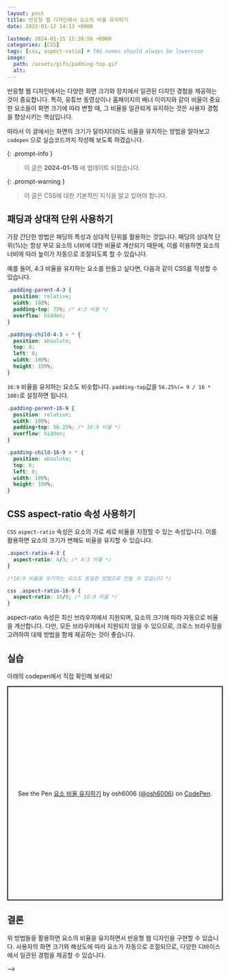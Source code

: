 ```yaml
---
layout: post
title: 반응형 웹 디자인에서 요소의 비율 유지하기
date: 2022-01-12 14:13 +0900

lastmod: 2024-01-15 15:38:56 +0900
categories: [CSS]
tags: [css, aspect-ratio] # TAG names should always be lowercase
image:
  path: /assets/gifs/padding-top.gif
  alt:
---
```


반응형 웹 디자인에서는 다양한 화면 크기와 장치에서 일관된 디자인 경험을 제공하는 것이 중요합니다. 특히, 유튜브 동영상이나 홈페이지의 배너 이미지와 같이 비율이 중요한 요소들이 화면 크기에 따라 변할 때, 그 비율을 일관되게 유지하는 것은 사용자 경험을 향상시키는 핵심입니다.

따라서 이 글에서는 화면의 크기가 달라지더라도 비율을 유지하는 방법을 알아보고 `codepen` 으로 실습코드까지 작성해 보도록 하겠습니다.

{: .prompt-info }

> 이 글은 **2024-01-15** 에 업데이트 되었습니다.

{: .prompt-warning }

> 이 글은 CSS에 대한 기본적인 지식을 알고 있어야 합니다.

## 패딩과 상대적 단위 사용하기

가장 간단한 방법은 패딩의 특성과 상대적 단위를 활용하는 것입니다. 패딩의 상대적 단위(%)는 항상 부모 요소의 너비에 대한 비율로 계산되기 때문에, 이를 이용하면 요소의 너비에 따라 높이가 자동으로 조절되도록 할 수 있습니다.

예를 들어, 4:3 비율을 유지하는 요소를 만들고 싶다면, 다음과 같이 CSS를 작성할 수 있습니다.

```css
.padding-parent-4-3 {
  position: relative;
  width: 100%;
  padding-top: 75%; /* 4:3 비율 */
  overflow: hidden;
}

.padding-child-4-3 > * {
  position: absolute;
  top: 0;
  left: 0;
  width: 100%;
  height: 100%;
}
```

`16:9` 비율을 유지하는 요소도 비슷합니다. `padding-top`값을 `56.25%(= 9 / 16 * 100)`로 설정하면 됩니다.

```css
.padding-parent-16-9 {
  position: relative;
  width: 100%;
  padding-top: 56.25%; /* 16:9 비율 */
  overflow: hidden;
}

.padding-child-16-9 > * {
  position: absolute;
  top: 0;
  left: 0;
  width: 100%;
  height: 100%;
}
```

## CSS aspect-ratio 속성 사용하기

`CSS` `aspect-ratio` 속성은 요소의 가로 세로 비율을 지정할 수 있는 속성입니다. 이를 활용하면 요소의 크기가 변해도 비율을 유지할 수 있습니다.

```css
.aspect-ratio-4-3 {
  aspect-ratio: 4/3; /* 4:3 비율 */
}

/*16:9 비율을 유지하는 요소도 동일한 방법으로 만들 수 있습니다 */

css .aspect-ratio-16-9 {
  aspect-ratio: 16/9; /* 16:9 비율 */
}
```

aspect-ratio 속성은 최신 브라우저에서 지원되며, 요소의 크기에 따라 자동으로 비율을 계산합니다. 다만, 모든 브라우저에서 지원되지 않을 수 있으므로, 크로스 브라우징을 고려하여 대체 방법을 함께 제공하는 것이 좋습니다.

## 실습

아래의 codepen에서 직접 확인해 보세요!
<br/>

<p class="codepen" data-height="500" data-default-tab="html,result" data-slug-hash="ExrPJYX" data-user="osh6006" style="height: 500px; box-sizing: border-box; display: flex; align-items: center; justify-content: center; border: 2px solid; margin: 1em 0; padding: 1em;">
  <span>See the Pen <a href="https://codepen.io/osh6006/pen/ExrPJYX">
  요소 비율 유지하기</a> by osh6006 (<a href="https://codepen.io/osh6006">@osh6006</a>)
  on <a href="https://codepen.io">CodePen</a>.</span>
</p>
<script async src="https://cpwebassets.codepen.io/assets/embed/ei.js"></script>

## 결론

위 방법들을 활용하면 요소의 비율을 유지하면서 반응형 웹 디자인을 구현할 수 있습니다. 사용자의 화면 크기와 해상도에 따라 요소가 자동으로 조절되므로, 다양한 디바이스에서 일관된 경험을 제공할 수 있습니다.

<!--
{: .prompt-tip }

> test
<!-- > {: .prompt-info }
> test
> {: .prompt-warning }
> test
> {: .prompt-danger }
> test --> -->
